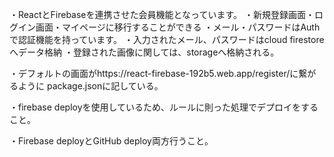 <!-- 概要 -->
・ReactとFirebaseを連携させた会員機能となっています。
・新規登録画面・ログイン画面・マイページに移行することができる
・メール・パスワードはAuthで認証機能を持っています。
・入力されたメール、パスワードはcloud firestoreへデータ格納
・登録された画像に関しては、storageへ格納される。

<!-- 実際の起動 -->
・デフォルトの画面がhttps://react-firebase-192b5.web.app/register/に繋がるように
package.jsonに記している。

<!-- アップロード -->
・firebase deployを使用しているため、ルールに則った処理でデプロイをすること。

<!-- 注意 -->
・Firebase deployとGitHub deploy両方行うこと。